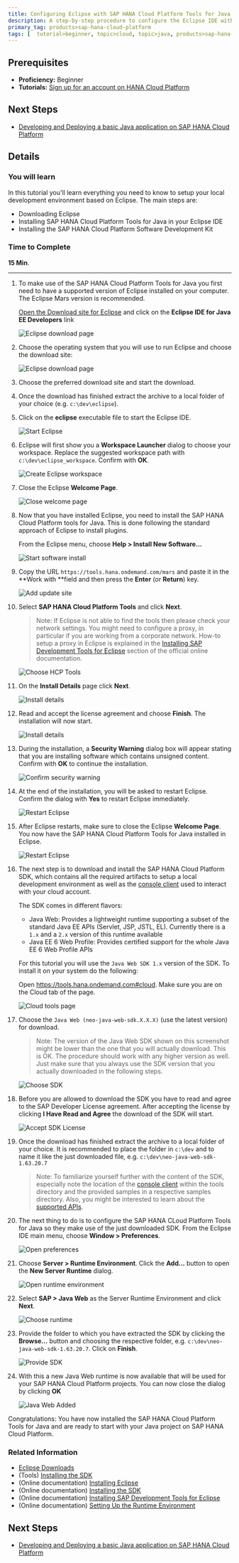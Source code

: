 ```yaml
---
title: Configuring Eclipse with SAP HANA Cloud Platform Tools for Java
description: A step-by-step procedure to configure the Eclipse IDE with for Java development on SAP HANA Cloud Platform
primary_tag: products>sap-hana-cloud-platform
tags: [  tutorial>beginner, topic>cloud, topic>java, products>sap-hana-cloud-platform ]
---
```

## Prerequisites  
 - **Proficiency:** Beginner
 - **Tutorials:** [Sign up for an account on HANA Cloud Platform](http://go.sap.com/developer/tutorials/hcp-create-trial-account.html)

## Next Steps
 - [Developing and Deploying a basic Java application on SAP HANA Cloud Platform](http://go.sap.com/developer/tutorials/hcp-java-basic-app.html)

## Details
### You will learn  
In this tutorial you'll learn everything you need to know to setup your local development environment based on Eclipse. The main steps are:

 - Downloading Eclipse
 - Installing SAP HANA Cloud Platform Tools for Java in your Eclipse IDE
 - Installing the SAP HANA Cloud Platform Software Development Kit

### Time to Complete
**15 Min**.

---

1. To make use of the SAP HANA Cloud Platform Tools for Java you first need to have a supported version of Eclipse installed on your computer. The Eclipse Mars version is recommended. 

    [Open the Download site for Eclipse](http://eclipse.org/downloads) and click on the **Eclipse IDE for Java EE Developers** link

    ![Eclipse download page](jav100-1-find-eclipse-mars.png) 

2. Choose the operating system that you will use to run Eclipse and choose the download site:

    ![Eclipse download page](jav100-1-choose_os.png) 

 
3. Choose the preferred download site and start the download.

4. Once the download has finished extract the archive to a local folder of your choice (e.g. `c:\dev\eclipse`).

 


5. Click on the **eclipse** executable file to start the Eclipse IDE.

    ![Start Eclipse](jav100-1-start_eclipse.png)


6. Eclipse will first show you a **Workspace Launcher** dialog to choose your workspace. Replace the suggested workspace path with `c:\dev\eclipse_workspace`. Confirm with **OK**.

    ![Create Eclipse workspace](jav100-1-create_workspace.png)


7. Close the Eclipse **Welcome Page**.

    ![Close welcome page](jav100-1-close_welcome.png)



8. Now that you have installed Eclipse, you need to install the SAP HANA Cloud Platform tools for Java. This is done following the standard approach of Eclipse to install plugins. 

    From the Eclipse menu, choose **Help > Install New Software...**
    
    ![Start software install](jav100-1-start_install.png)
    
9. Copy the URL `https://tools.hana.ondemand.com/mars` and paste it in the **Work with **field and then press the **Enter** (or **Return**) key.

    ![Add update site](jav100-1-add_update_site.png)
    
10. Select **SAP HANA Cloud Platform Tools** and click **Next**.

    > Note: If Eclipse is not able to find the tools then please check your network settings. You might need to configure a proxy, in particular if you are working from a corporate network. How-to setup a proxy in Eclipse is explained in the [Installing SAP Development Tools for Eclipse](https://help.hana.ondemand.com/help/frameset.htm?76137a37711e1014839a8273b0e91070.html) section of the official online documentation.

    ![Choose HCP Tools](jav100-1-choose_sap_hana_cloud_platform_tools.png)


11. On the **Install Details** page click **Next**.

    ![Install details](jav100-1-install_details.png)


12. Read and accept the license agreement and choose **Finish**. The installation will now start.

    ![Install details](jav100-1-accept_license.png)


13. During the installation, a **Security Warning** dialog box will appear stating that you are installing software which contains unsigned content. Confirm with **OK** to continue the installation.

    ![Confirm security warning](jav100-1-confirm_security_warning.png)
    
14. At the end of the installation, you will be asked to restart Eclipse. Confirm the dialog with **Yes** to restart Eclipse immediately.

    ![Restart Eclipse](jav100-1-restart_eclipse.png)

15. After Eclipse restarts, make sure to close the Eclipse **Welcome Page**. You now have the SAP HANA Cloud Platform Tools for Java installed in Eclipse.

    ![Restart Eclipse](jav100-1-close_welcome_2.png)

16. The next step is to download and install the SAP HANA Cloud Platform SDK, which contains all the required artifacts to setup a local development environment as well as the [console client](https://help.hana.ondemand.com/help/frameset.htm?76132306711e1014839a8273b0e91070.html) used to interact with your cloud account.

    The SDK comes in different flavors:

    - Java Web: Provides a lightweight runtime supporting a subset of the standard Java EE APIs (Servlet, JSP, JSTL, EL). Currently there is a `1.x` and a `2.x` version of this runtime available
    - Java EE 6 Web Profile: Provides certified support for the whole Java EE 6 Web Profile APIs
 
    For this tutorial you will use the `Java Web SDK 1.x` version of the SDK. To install it on your system do the following:

    Open <https://tools.hana.ondemand.com#cloud>. Make sure you are on the Cloud tab of the page.
    
    ![Cloud tools page](jav100-1-open_tools_page.png)


17. Choose the `Java Web (neo-java-web-sdk.X.X.X)` (use the latest version) for download.

    > Note: The version of the Java Web SDK shown on this screenshot might be lower than the one that you will actually download. This is OK. The procedure should work with any higher version as well. Just make sure that you always use the SDK version that you actually downloaded in the following steps.

    ![Choose SDK](jav100-1-choose-sdk-197.png) 

18. Before you are allowed to download the SDK you have to read and agree to the SAP Developer License agreement. After accepting the license by clicking **I Have Read and Agree** the download of the SDK will start.

    ![Accept SDK License](jav100-1-accept_license_2.png)  

19. Once the download has finished extract the archive to a local folder of your choice. It is recommended to place the folder in `c:\dev` and to name it like the just downloaded file, e.g. `c:\dev\neo-java-web-sdk-1.63.20.7`

    > Note: To familiarize yourself further with the content of the SDK, especially note the location of the [console client](https://help.hana.ondemand.com/help/frameset.htm?76132306711e1014839a8273b0e91070.html) within the tools directory and the provided samples in a respective samples directory. Also, you might be interested to learn about the [supported APIs](https://help.hana.ondemand.com/help/frameset.htm?e836a95cbb571014b3c4c422837fcde4.html).
    
    
20. The next thing to do is to configure the SAP HANA CLoud Platform Tools for Java so they make use of the just downloaded SDK. From the Eclipse IDE main menu, choose **Window > Preferences**.

    ![Open preferences](jav100-1-open_preferences.png) 

21. Choose **Server > Runtime Environment**. Click the **Add...** button to open the **New Server Runtime** dialog.

    ![Open runtime environment](jav100-1-open_runtime_env.png)
    
22. Select **SAP > Java Web** as the Server Runtime Environment and click **Next**.

    ![Choose runtime](jav100-1-choose_server_runtime.png)

23. Provide the folder to which you have extracted the SDK by clicking the **Browse...** button and choosing the respective folder, e.g. `c:\dev\neo-java-web-sdk-1.63.20.7`. Click on **Finish**.

    ![Provide SDK](jav100-1-provide_sdk.png)
    
24. With this a new Java Web runtime is now available that will be used for your SAP HANA Cloud Platform projects. You can now close the dialog by clicking **OK** 

    ![Java Web Added](jav100-1-javaweb_added.png)
    
Congratulations: You have now installed the SAP HANA Cloud Platform Tools for Java and are ready to start with your Java project on SAP HANA Cloud Platform.





### Related Information
 - [Eclipse Downloads](http://www.eclipse.org/downloads)
 - (Tools) [Installing the SDK](https://tools.hana.ondemand.com/#cloud)
 - (Online documentation) [Installing Eclipse](https://help.hana.ondemand.com/help/frameset.htm?761374e5711e1014839a8273b0e91070.html)
 - (Online documentation) [Installing the SDK](https://help.hana.ondemand.com/help/frameset.htm?7613843c711e1014839a8273b0e91070.html)
 - (Online documentation) [Installing SAP Development Tools for Eclipse](https://help.hana.ondemand.com/help/frameset.htm?76137a37711e1014839a8273b0e91070.html)
 - (Online documentation) [Setting Up the Runtime Environment](https://help.hana.ondemand.com/help/frameset.htm?7613f000711e1014839a8273b0e91070.html)

## Next Steps
 - [Developing and Deploying a basic Java application on SAP HANA Cloud Platform](http://go.sap.com/developer/tutorials/hcp-java-basic-app.html)

